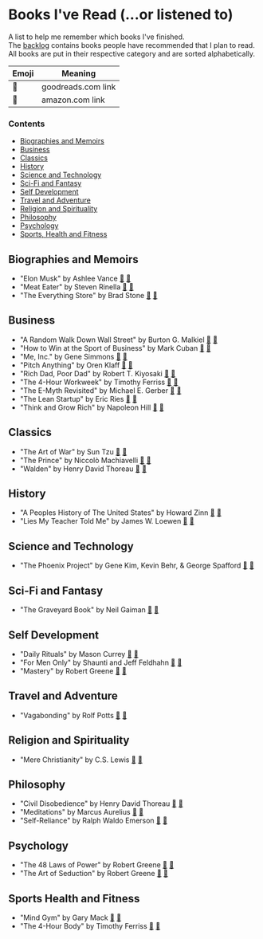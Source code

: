 # Books I've Read (...or listened to)

A list to help me remember which books I've finished.  
The [backlog](backlog.md) contains books people have recommended that I plan to read.  
All books are put in their respective category and are sorted alphabetically.

|  Emoji |  Meaning |
|---|---|
| 📘 |goodreads.com link|
| 📖 |amazon.com link|


### Contents
- [Biographies and Memoirs](#biographies-and-memoirs)
- [Business](#business)
- [Classics](#classics)
- [History](#history)
- [Science and Technology](#science-and-technology)
- [Sci-Fi and Fantasy](#sci-fi-and-fantasy)
- [Self Development](#self-development)
- [Travel and Adventure](#travel-and-adventure)
- [Religion and Spirituality](#religion-and-spirituality)
- [Philosophy](#philosophy)
- [Psychology](#psychology)
- [Sports, Health and Fitness](#sports-health-and-fitness)


## Biographies and Memoirs
* "Elon Musk" by Ashlee Vance
[📘](https://www.goodreads.com/book/show/25541028-elon-musk)
[📖](https://www.amazon.com/gp/product/0062301233)
* "Meat Eater" by Steven Rinella
[📘](https://www.goodreads.com/book/show/13330600-meat-eater)
[📖](https://www.amazon.com/gp/product/0385529813)
* "The Everything Store" by Brad Stone
[📘](https://www.goodreads.com/book/show/17660462-the-everything-store)
[📖](https://www.amazon.com/gp/product/0316219266)


## Business
* "A Random Walk Down Wall Street" by Burton G. Malkiel
[📘](https://www.goodreads.com/book/show/900892.A_Random_Walk_Down_Wall_Street)
[📖](https://www.amazon.com/gp/product/0393325350)
* "How to Win at the Sport of Business" by Mark Cuban
[📘](https://www.goodreads.com/book/show/25541028-elon-musk)
[📖](https://www.amazon.com/How-Win-Sport-Business-Can/dp/1626810915)
* "Me, Inc." by Gene Simmons
[📘](https://www.goodreads.com/book/show/20721967-me-inc)
[📖](https://www.amazon.com/gp/product/0062322613)
* "Pitch Anything" by Oren Klaff
[📘](https://www.goodreads.com/book/show/10321016-pitch-anything)
[📖](https://www.amazon.com/gp/product/0071752854)
* "Rich Dad, Poor Dad" by Robert T. Kiyosaki
[📘](https://www.goodreads.com/book/show/69571.Rich_Dad_Poor_Dad)
[📖](https://www.amazon.com/gp/product/0751532711)
* "The 4-Hour Workweek" by Timothy Ferriss
[📘](https://www.goodreads.com/book/show/368593.The_4_Hour_Workweek)
[📖](https://www.amazon.com/gp/product/0307353133)
* "The E-Myth Revisited" by Michael E. Gerber
[📘](https://www.goodreads.com/book/show/81948.The_E_Myth_Revisited)
[📖](https://www.amazon.com/gp/product/0887307280)
* "The Lean Startup" by Eric Ries
[📘](https://www.goodreads.com/book/show/10127019-the-lean-startup)
[📖](https://www.amazon.com/gp/product/0307887898)
* "Think and Grow Rich" by Napoleon Hill
[📘](https://www.goodreads.com/book/show/30186948-think-and-grow-rich)
[📖](https://www.amazon.com/gp/product/1788441028)


## Classics
* "The Art of War" by Sun Tzu
[📘](https://www.goodreads.com/book/show/10534.The_Art_of_War)
[📖](https://www.amazon.com/gp/product/1590302257)
* "The Prince" by  Niccolò Machiavelli
[📘](https://www.goodreads.com/book/show/28862.The_Prince)
[📖](https://www.amazon.com/gp/product/0937832383)
* "Walden" by Henry David Thoreau
[📘](https://www.goodreads.com/book/show/16902.Walden)
[📖](https://www.amazon.com/gp/product/0691096120)


## History
* "A Peoples History of The United States" by Howard Zinn
[📘](https://www.goodreads.com/book/show/2767.A_People_s_History_of_the_United_States)
[📖](https://www.amazon.com/gp/product/0060838655)
* "Lies My Teacher Told Me" by James W. Loewen
[📘](https://www.goodreads.com/book/show/296662.Lies_My_Teacher_Told_Me)
[📖](https://www.amazon.com/gp/product/0684818868)


## Science and Technology
* "The Phoenix Project" by Gene Kim, Kevin Behr, & George Spafford
[📘](https://www.goodreads.com/book/show/17255186-the-phoenix-project)
[📖](https://www.amazon.com/gp/product/0988262592)


## Sci-Fi and Fantasy
* "The Graveyard Book" by Neil Gaiman
[📘](https://www.goodreads.com/book/show/2213661.The_Graveyard_Book)
[📖](https://www.amazon.com/gp/product/0060530928)


## Self Development
* "Daily Rituals" by Mason Currey
[📘](https://www.goodreads.com/book/show/15799151-daily-rituals)
[📖](https://www.amazon.com/gp/product/0307273601)
* "For Men Only" by Shaunti and Jeff Feldhahn
[📘](https://www.goodreads.com/book/show/49149.For_Men_Only)
[📖](https://www.amazon.com/gp/product/1590525728)
* "Mastery" by Robert Greene
[📘](https://www.goodreads.com/book/show/13589182-mastery)
[📖](https://www.amazon.com/gp/product/0670024961)


## Travel and Adventure
* "Vagabonding" by Rolf Potts
[📘](https://www.goodreads.com/book/show/100247.Vagabonding)
[📖](https://www.amazon.com/gp/product/0812992180)


## Religion and Spirituality
* "Mere Christianity" by C.S. Lewis
[📘](https://www.goodreads.com/book/show/11138.Mere_Christianity)
[📖](https://www.amazon.com/gp/product/0684823780)


## Philosophy
* "Civil Disobedience" by Henry David Thoreau
[📘](https://www.goodreads.com/book/show/18626866-civil-disobedience)
[📖](https://www.amazon.com/Civil-Disobedience-Henry-David-Thoreau/dp/1505383935)
* "Meditations" by Marcus Aurelius
[📘](https://www.goodreads.com/book/show/30659.Meditations)
[📖](https://www.amazon.com/gp/product/0140449337)
* "Self-Reliance" by Ralph Waldo Emerson
[📘](https://www.goodreads.com/book/show/1760630.Self_Reliance)
[📖](https://www.amazon.com/gp/product/1604500093)
 

## Psychology
* "The 48 Laws of Power" by Robert Greene
[📘](https://www.goodreads.com/book/show/1303.The_48_Laws_of_Power)
[📖](https://www.amazon.com/gp/product/0140280197)
* "The Art of Seduction" by Robert Greene
[📘](https://www.goodreads.com/book/show/20995.The_Art_of_Seduction)
[📖](https://www.amazon.com/gp/product/1861977697)


## Sports Health and Fitness
* "Mind Gym" by Gary Mack
[📘](https://www.goodreads.com/book/show/451720.Mind_Gym)
[📖](https://www.amazon.com/gp/product/0071395970)
* "The 4-Hour Body" by Timothy Ferriss
[📘](https://www.goodreads.com/book/show/7148931-the-4-hour-body)
[📖](https://www.amazon.com/gp/product/030746363X)

